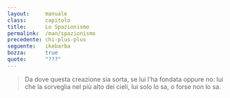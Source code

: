```yaml
---
layout:     manuale
class:      capitolo
title:      Lo Spazionismo
permalink:  /man/spazionismo
precedente: chi-plus-plus
seguente:   ikebarba
bozza:      true
quote:      "???"
---
```


<blockquote>
Da dove questa creazione sia sorta,
se lui l’ha fondata oppure no:
lui che la sorveglia nel più alto dei cieli,
lui solo lo sa, o forse non lo sa.
</blockquote>

